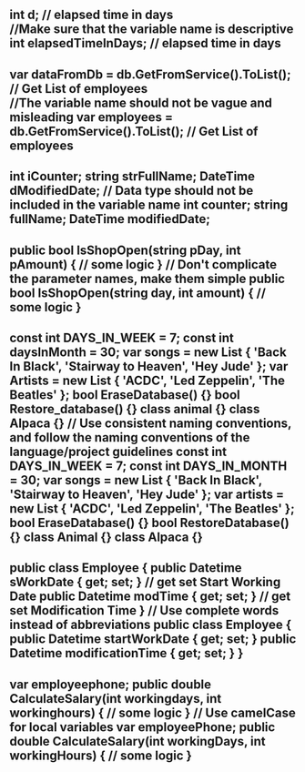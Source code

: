 int d; // elapsed time in days                                          
//Make sure that the variable name is descriptive
int elapsedTimeInDays; // elapsed time in days                           
--
var dataFromDb = db.GetFromService().ToList(); // Get List of employees  
//The variable name should not be vague and misleading
var employees = db.GetFromService().ToList(); // Get List of employees
--
int iCounter; 
string strFullName;
DateTime dModifiedDate;
// Data type should not be included in the variable name
int counter;
string fullName;
DateTime modifiedDate;
--
public bool IsShopOpen(string pDay, int pAmount)
{
    // some logic
}
// Don't complicate the parameter names, make them simple
public bool IsShopOpen(string day, int amount)
{
    // some logic
}
--
const int DAYS_IN_WEEK = 7;
const int daysInMonth = 30;
var songs = new List<string> { 'Back In Black', 'Stairway to Heaven', 'Hey Jude' };
var Artists = new List<string> { 'ACDC', 'Led Zeppelin', 'The Beatles' };
bool EraseDatabase() {}
bool Restore_database() {}
class animal {}
class Alpaca {}
// Use consistent naming conventions, and follow the naming conventions of the language/project guidelines
const int DAYS_IN_WEEK = 7;
const int DAYS_IN_MONTH = 30;
var songs = new List<string> { 'Back In Black', 'Stairway to Heaven', 'Hey Jude' };
var artists = new List<string> { 'ACDC', 'Led Zeppelin', 'The Beatles' };
bool EraseDatabase() {}
bool RestoreDatabase() {}
class Animal {}
class Alpaca {}
--
public class Employee
{
    public Datetime sWorkDate { get; set; } // get set Start Working Date
    public Datetime modTime { get; set; } // get set Modification Time
}
// Use complete words instead of abbreviations
public class Employee
{
    public Datetime startWorkDate { get; set; } 
    public Datetime modificationTime { get; set; }
}
--
var employeephone;
public double CalculateSalary(int workingdays, int workinghours)
{
    // some logic
}
// Use camelCase for local variables
var employeePhone;
public double CalculateSalary(int workingDays, int workingHours)
{
    // some logic
}
--
